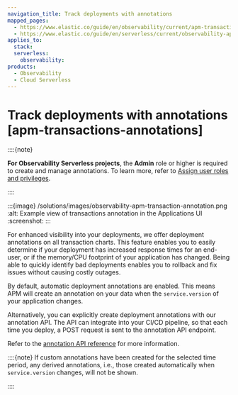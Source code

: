 ```yaml
---
navigation_title: Track deployments with annotations
mapped_pages:
  - https://www.elastic.co/guide/en/observability/current/apm-transactions-annotations.html
  - https://www.elastic.co/guide/en/serverless/current/observability-apm-track-deployments-with-annotations.html
applies_to:
  stack:
  serverless:
    observability:
products:
  - Observability
  - Cloud Serverless
---
```


# Track deployments with annotations [apm-transactions-annotations]

::::{note}

**For Observability Serverless projects**, the **Admin** role or higher is required to create and manage annotations. To learn more, refer to [Assign user roles and privileges](/deploy-manage/users-roles/cloud-organization/user-roles.md#general-assign-user-roles).

::::

:::{image} /solutions/images/observability-apm-transaction-annotation.png
:alt: Example view of transactions annotation in the Applications UI
:screenshot:
:::

For enhanced visibility into your deployments, we offer deployment annotations on all transaction charts. This feature enables you to easily determine if your deployment has increased response times for an end-user, or if the memory/CPU footprint of your application has changed. Being able to quickly identify bad deployments enables you to rollback and fix issues without causing costly outages.

By default, automatic deployment annotations are enabled. This means APM will create an annotation on your data when the `service.version` of your application changes.

Alternatively, you can explicitly create deployment annotations with our annotation API. The API can integrate into your CI/CD pipeline, so that each time you deploy, a POST request is sent to the annotation API endpoint.

Refer to the [annotation API reference](https://www.elastic.co/docs/api/doc/kibana/group/endpoint-apm-annotations) for more information.

::::{note}
If custom annotations have been created for the selected time period, any derived annotations, i.e., those created automatically when `service.version` changes, will not be shown.

::::